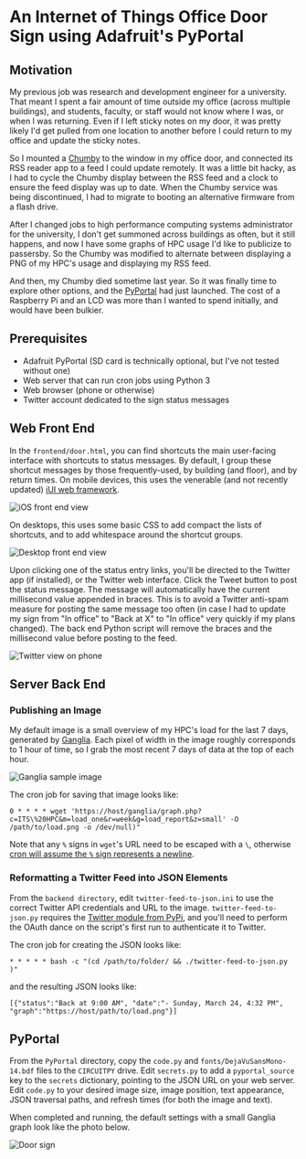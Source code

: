 # An Internet of Things Office Door Sign using Adafruit's PyPortal

## Motivation

My previous job was research and development engineer for a university.
That meant I spent a fair amount of time outside my office (across multiple buildings), and students, faculty, or staff would not know where I was, or when I was returning.
Even if I left sticky notes on my door, it was pretty likely I'd get pulled from one location to another before I could return to my office and update the sticky notes.

So I mounted a [Chumby](http://wiki.chumby.com/index.php?title=Main_Page#Chumby_devices) to the window in my office door, and connected its RSS reader app to a feed I could update remotely.
It was a little bit hacky, as I had to cycle the Chumby display between the RSS feed and a clock to ensure the feed display was up to date.
When the Chumby service was being discontinued, I had to migrate to booting an alternative firmware from a flash drive.

After I changed jobs to high performance computing systems administrator for the university, I don't get summoned across buildings as often, but it still happens, and now I have some graphs of HPC usage I'd like to publicize to passersby.
So the Chumby was modified to alternate between displaying a PNG of my HPC's usage and displaying my RSS feed.

And then, my Chumby died sometime last year.
So it was finally time to explore other options, and the [PyPortal](https://www.adafruit.com/product/4116) had just launched.
The cost of a Raspberry Pi and an LCD was more than I wanted to spend initially, and would have been bulkier.

## Prerequisites

- Adafruit PyPortal (SD card is technically optional, but I've not tested without one)
- Web server that can run cron jobs using Python 3
- Web browser (phone or otherwise)
- Twitter account dedicated to the sign status messages

## Web Front End

In the `frontend/door.html`, you can find shortcuts the main user-facing interface with shortcuts to status messages.
By default, I group these shortcut messages by those frequently-used, by building (and floor), and by return times.
On mobile devices, this uses the venerable (and not recently updated) [iUI web framework](http://www.iui-js.org).

![iOS front end view]

On desktops, this uses some basic CSS to add compact the lists of shortcuts, and to add whitespace around the shortcut groups.

![Desktop front end view]

Upon clicking one of the status entry links, you'll be directed to the Twitter app (if installed), or the Twitter web interface.
Click the Tweet button to post the status message.
The message will automatically have the current millisecond value appended in braces.
This is to avoid a Twitter anti-spam measure for posting the same message too often (in case I had to update my sign from "In office" to "Back at X" to "In office" very quickly if my plans changed).
The back end Python script will remove the braces and the millisecond value before posting to the feed.

![Twitter view on phone]

## Server Back End

### Publishing an Image

My default image is a small overview of my HPC's load for the last 7 days, generated by [Ganglia](http://ganglia.sourceforge.net).
Each pixel of width in the image roughly corresponds to 1 hour of time, so I grab the most recent 7 days of data at the top of each hour.

![Ganglia sample image]

The cron job for saving that image looks like:

    0 * * * * wget 'https://host/ganglia/graph.php?c=ITS\%20HPC&m=load_one&r=week&g=load_report&z=small' -O /path/to/load.png -o /dev/null)"

Note that any `%` signs in `wget`'s URL need to be escaped with a `\`, otherwise [cron will assume the `%` sign represents a newline](https://serverfault.com/questions/274475/escaping-double-quotes-and-percent-signs-in-cron).

### Reformatting a Twitter Feed into JSON Elements

From the `backend directory`, edit `twitter-feed-to-json.ini` to use the correct Twitter API credentials and URL to the image.
`twitter-feed-to-json.py` requires the [Twitter module from PyPi](https://pypi.org/project/twitter/), and you'll need to perform the OAuth dance on the script's first run to authenticate it to Twitter.

The cron job for creating the JSON looks like:

    * * * * * bash -c "(cd /path/to/folder/ && ./twitter-feed-to-json.py )"

and the resulting JSON looks like:

    [{"status":"Back at 9:00 AM", "date":"- Sunday, March 24, 4:32 PM", "graph":"https://host/path/to/load.png"}]

## PyPortal

From the `PyPortal` directory, copy the `code.py` and `fonts/DejaVuSansMono-14.bdf` files to the `CIRCUITPY` drive.
Edit `secrets.py` to add a `pyportal_source` key to the `secrets` dictionary, pointing to the JSON URL on your web server.
Edit `code.py` to your desired image size, image position, text appearance, JSON traversal paths, and refresh times (for both the image and text).

When completed and running, the default settings with a small Ganglia graph look like the photo below.

![Door sign]

[Ganglia sample image]: ganglia-week.png
[iOS front end view]: web-sample-phone.png
[Desktop front end view]: web-sample-desktop.png
[Twitter view on phone]: twitter-phone.jpg
[Door sign]: door-sign.jpg
